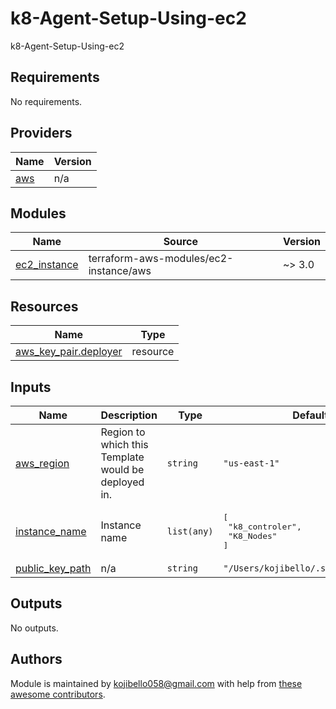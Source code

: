 # k8-Agent-Setup-Using-ec2
k8-Agent-Setup-Using-ec2
<!-- prettier-ignore-start -->
<!-- BEGINNING OF PRE-COMMIT-TERRAFORM DOCS HOOK -->
## Requirements

No requirements.

## Providers

| Name | Version |
|------|---------|
| <a name="provider_aws"></a> [aws](#provider\_aws) | n/a |

## Modules

| Name | Source | Version |
|------|--------|---------|
| <a name="module_ec2_instance"></a> [ec2\_instance](#module\_ec2\_instance) | terraform-aws-modules/ec2-instance/aws | ~> 3.0 |

## Resources

| Name | Type |
|------|------|
| [aws_key_pair.deployer](https://registry.terraform.io/providers/hashicorp/aws/latest/docs/resources/key_pair) | resource |

## Inputs

| Name | Description | Type | Default | Required |
|------|-------------|------|---------|:--------:|
| <a name="input_aws_region"></a> [aws\_region](#input\_aws\_region) | Region to which this Template would be deployed in. | `string` | `"us-east-1"` | no |
| <a name="input_instance_name"></a> [instance\_name](#input\_instance\_name) | Instance name | `list(any)` | <pre>[<br>  "k8_controler",<br>  "K8_Nodes"<br>]</pre> | no |
| <a name="input_public_key_path"></a> [public\_key\_path](#input\_public\_key\_path) | n/a | `string` | `"/Users/kojibello/.ssh/s3_key.pub"` | no |

## Outputs

No outputs.
<!-- END OF PRE-COMMIT-TERRAFORM DOCS HOOK -->

## Authors

Module is maintained by [kojibello058@gmail.com](https://github.com/antonbabenko) with help from [these awesome contributors](https://github.com/terraform-aws-modules/terraform-aws-autoscaling/graphs/contributors).
